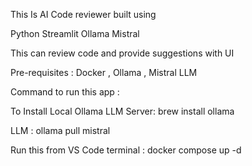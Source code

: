 This Is AI Code reviewer built using 

Python
Streamlit 
Ollama
Mistral

This can review code and provide suggestions with UI

Pre-requisites : Docker , Ollama , Mistral LLM 

Command to run this app : 

To Install Local Ollama LLM Server:
brew install ollama 

LLM : 
ollama pull mistral

Run this from VS Code terminal : 
docker compose up -d 
